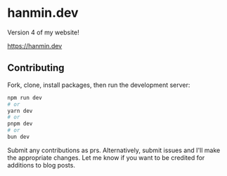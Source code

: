 # hanmin.dev

Version 4 of my website!

https://hanmin.dev

## Contributing

Fork, clone, install packages, then run the development server:

```bash
npm run dev
# or
yarn dev
# or
pnpm dev
# or
bun dev
```

Submit any contributions as prs. Alternatively, submit issues and I'll make the appropriate changes. Let me know if you want to be credited for additions to blog posts.